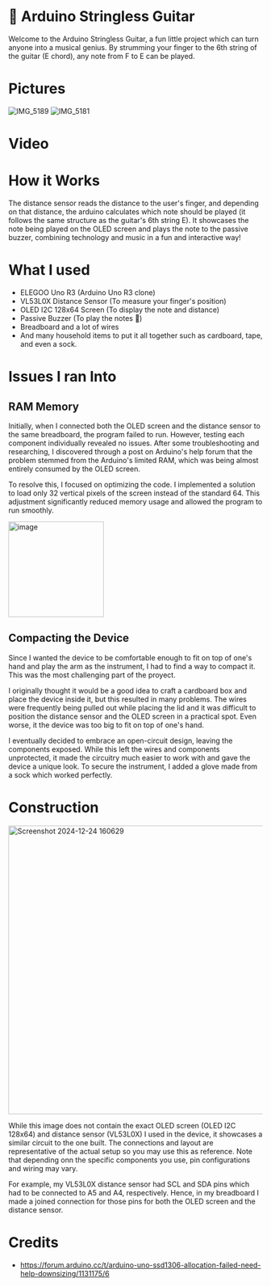 # 🎸 Arduino Stringless Guitar
Welcome to the Arduino Stringless Guitar, a fun little project which can turn anyone into a musical genius. By strumming your finger to the 6th string of the guitar (E chord), any note from F to E can be played.

# Pictures
![IMG_5189](https://github.com/user-attachments/assets/93107da9-ad19-4963-b47c-17b8ddd1c6f5)
![IMG_5181](https://github.com/user-attachments/assets/7567666e-c596-44ae-9d4f-326f34ecc97b)

# Video

# How it Works
The distance sensor reads the distance to the user's finger, and depending on that distance, the arduino calculates which note should be played (it follows the same structure as the guitar's 6th string E). It showcases the note being played on the OLED screen and plays the note to the passive buzzer, combining technology and music in a fun and interactive way!

# What I used
* ELEGOO Uno R3 (Arduino Uno R3 clone)
* VL53L0X Distance Sensor (To measure your finger's position)
* OLED I2C 128x64 Screen (To display the note and distance)
* Passive Buzzer (To play the notes 🎵)
* Breadboard and a lot of wires
* And many household items to put it all together such as cardboard, tape, and even a sock.

# Issues I ran Into

## RAM Memory
Initially, when I connected both the OLED screen and the distance sensor to the same breadboard, the program failed to run. However, testing each component individually revealed no issues. After some troubleshooting and researching, I discovered through a post on Arduino's help forum that the problem stemmed from the Arduino's limited RAM, which was being almost entirely consumed by the OLED screen.

To resolve this, I focused on optimizing the code. I implemented a solution to load only 32 vertical pixels of the screen instead of the standard 64. This adjustment significantly reduced memory usage and allowed the program to run smoothly.

<img width="189" alt="image" src="https://github.com/user-attachments/assets/42fc94f3-ad04-415e-aab3-0ef5aaca936a" />

## Compacting the Device
Since I wanted the device to be comfortable enough to fit on top of one's hand and play the arm as the instrument, I had to find a way to compact it. This was the most challenging part of the proyect. 

I originally thought it would be a good idea to craft a cardboard box and place the device inside it, but this resulted in many problems. The wires were frequently being pulled out while placing the lid and it was difficult to position the distance sensor and the OLED screen in a practical spot. Even worse, it the device was too big to fit on top of one's hand.

I eventually decided to embrace an open-circuit design, leaving the components exposed. While this left the wires and components unprotected, it made the circuitry much easier to work with and gave the device a unique look. To secure the instrument, I added a glove made from a sock which worked perfectly.

# Construction
<img width="571" alt="Screenshot 2024-12-24 160629" src="https://github.com/user-attachments/assets/46c3d35f-ed0a-4050-b371-51b8217652b3" />

While this image does not contain the exact OLED screen (OLED I2C 128x64) and distance sensor (VL53L0X) I used in the device, it showcases a similar circuit to the one built. The connections and layout are representative of the actual setup so you may use this as reference. Note that depending onn the specific components you use, pin configurations and wiring may vary. 

For example, my VL53L0X distance sensor had SCL and SDA pins which had to be connected to A5 and A4, respectively. Hence, in my breadboard I made a joined connection for those pins for both the OLED screen and the distance sensor. 

# Credits
* https://forum.arduino.cc/t/arduino-uno-ssd1306-allocation-failed-need-help-downsizing/1131175/6
